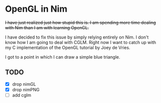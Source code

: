 # OpenGL in Nim

~~I have just realized just how stupid this is. I am spending more time dealing
with Nim than I am with learning OpenGL.~~

I have decided to fix this issue by simply relying entirely on Nim. I don't know
how I am going to deal with CGLM. Right now I want to catch up with my C implementation
of the OpenGL tutorial by Joey de Vries.

I got to a point in which I can draw a simple blue triangle.

## TODO

- [x] drop nimGL
- [x] drop nimPNG
- [ ] add cglm
